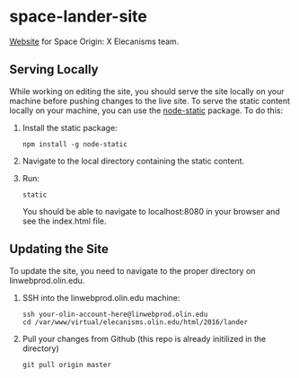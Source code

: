 # space-lander-site

[Website](elecanisms.olin.edu/2016/lander) for Space Origin: X Elecanisms team.

## Serving Locally

While working on editing the site, you should serve the site locally on your machine before pushing changes to the live site. To serve the static content locally on your machine, you can use the [node-static](https://www.npmjs.com/package/node-static) package. To do this:

1. Install the static package:

    ```
    npm install -g node-static
    ```

2. Navigate to the local directory containing the static content.
3. Run:
	
	```
	static
	```
    You should be able to navigate to localhost:8080 in your browser and see the index.html file.

## Updating the Site

To update the site, you need to navigate to the proper directory on linwebprod.olin.edu.

1. SSH into the linwebprod.olin.edu machine:

    ```
    ssh your-olin-account-here@linwebprod.olin.edu
    cd /var/www/virtual/elecanisms.olin.edu/html/2016/lander
    ```

2. Pull your changes from Github (this repo is already initilized in the directory)

     ```
     git pull origin master
     ```
